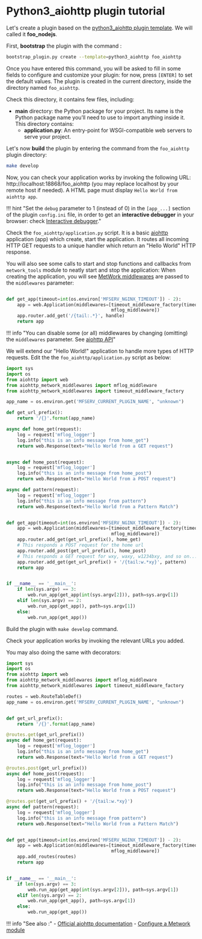 # Python3_aiohttp plugin tutorial

Let's create a plugin based on the [python3_aiohttp plugin template](../../850-reference/plugin_templates/python3_aiohttp/100-intro/). We will called it **foo_nodejs**.

First, **bootstrap** the plugin with the command :
```bash
bootstrap_plugin.py create --template=python3_aiohttp foo_aiohttp
```

Once you have entered this command, you will be asked to fill in some fields to configure and customize your plugin: for now, press `[ENTER]` to set the default values. The plugin is created in the current directory, inside the directory named `foo_aiohttp`.

Check this directory, it contains few files, including:

- **main** directory: the Python package for your project. Its name is the Python package name you’ll need to use to import anything inside it. This directory contains:
    - **application.py**: An entry-point for WSGI-compatible web servers to serve your project.

Let's now **build** the plugin by entering the command from the `foo_aiohttp` plugin directory:

```bash
make develop
```

Now, you can check your application works by invoking the following URL: http://localhost:18868/foo_aiohttp (you may replace localhost by your remote host if needed). A HTML page must display `Hello World from aiohttp app`.

!!! hint "Set the `debug` parameter to 1 (instead of 0) in the `[app_...]` section of the plugin `config.ini` file, in order to get an **interactive debugger** in your browser: check [Interactive debugger](../../../../360-mfserv_debug_plugin/#3-interactive-debugger)."

Check the `foo_aiohttp/application.py` script. It is a basic [aiohttp](https://docs.aiohttp.org/en/stable) application (app) which create, start the application. It routes all incoming HTTP GET requests to a unique handler which return an "Hello World" HTTP response.

You will also see some calls to start and stop functions and callbacks from `metwork_tools` module to neatly start and stop the application:
When creating the application, you will see [MetWork middlewares](https://github.com/metwork-framework/aiohttp_metwork_middlewares/) are passed to the `middlewares` parameter:

```python

def get_app(timeout=int(os.environ['MFSERV_NGINX_TIMEOUT']) - 2):
    app = web.Application(middlewares=[timeout_middleware_factory(timeout),
                                       mflog_middleware])
    app.router.add_get('/{tail:.*}', handle)
    return app
```

!!! info "You can disable some (or all) middlewares by changing (omitting) the `middlewares` parameter. See [aiohttp API](https://docs.aiohttp.org/en/stable/web_reference.html#application)"

We will extend our "Hello World!" application to handle more types of HTTP requests. Edit the the `foo_aiohttp/application.py` script as below:
```python
import sys
import os
from aiohttp import web
from aiohttp_metwork_middlewares import mflog_middleware
from aiohttp_metwork_middlewares import timeout_middleware_factory

app_name = os.environ.get('MFSERV_CURRENT_PLUGIN_NAME', "unknown")

def get_url_prefix():
    return '/{}'.format(app_name)

async def home_get(request):
    log = request['mflog_logger']
    log.info("this is an info message from home_get")
    return web.Response(text="Hello World from a GET request")


async def home_post(request):
    log = request['mflog_logger']
    log.info("this is an info message from home_post")
    return web.Response(text="Hello World from a POST request")

async def pattern(request):
    log = request['mflog_logger']
    log.info("this is an info message from pattern")
    return web.Response(text="Hello World from a Pattern Match")


def get_app(timeout=int(os.environ['MFSERV_NGINX_TIMEOUT']) - 2):
    app = web.Application(middlewares=[timeout_middleware_factory(timeout),
                                       mflog_middleware])
    app.router.add_get(get_url_prefix(), home_get)
    # This responds a POST request for the home url
    app.router.add_post(get_url_prefix(), home_post)
    # This responds a GET request for wxy, waxy, w1234bxy, and so on...
    app.router.add_get(get_url_prefix() + '/{tail:w.*xy}', pattern)
    return app


if __name__ == '__main__':
    if len(sys.argv) == 3:
        web.run_app(get_app(int(sys.argv[2])), path=sys.argv[1])
    elif len(sys.argv) == 2:
        web.run_app(get_app(), path=sys.argv[1])
    else:
        web.run_app(get_app())

```

Build the plugin with `make develop` command.

Check your application works by invoking the relevant URLs you added.

You may also doing the same with decorators:

```python
import sys
import os
from aiohttp import web
from aiohttp_metwork_middlewares import mflog_middleware
from aiohttp_metwork_middlewares import timeout_middleware_factory

routes = web.RouteTableDef()
app_name = os.environ.get('MFSERV_CURRENT_PLUGIN_NAME', "unknown")


def get_url_prefix():
    return '/{}'.format(app_name)

@routes.get(get_url_prefix())
async def home_get(request):
    log = request['mflog_logger']
    log.info("this is an info message from home_get")
    return web.Response(text="Hello World from a GET request")

@routes.post(get_url_prefix())
async def home_post(request):
    log = request['mflog_logger']
    log.info("this is an info message from home_post")
    return web.Response(text="Hello World from a POST request")

@routes.get(get_url_prefix() + '/{tail:w.*xy}')
async def pattern(request):
    log = request['mflog_logger']
    log.info("this is an info message from pattern")
    return web.Response(text="Hello World from a Pattern Match")


def get_app(timeout=int(os.environ['MFSERV_NGINX_TIMEOUT']) - 2):
    app = web.Application(middlewares=[timeout_middleware_factory(timeout),
                                       mflog_middleware])
    app.add_routes(routes)
    return app


if __name__ == '__main__':
    if len(sys.argv) == 3:
        web.run_app(get_app(int(sys.argv[2])), path=sys.argv[1])
    elif len(sys.argv) == 2:
        web.run_app(get_app(), path=sys.argv[1])
    else:
        web.run_app(get_app())

```

!!! info "See also  :"
    - [Official aiohttp documentation](http://docs.aiohttp.org/en/stable/)
    - [Configure a Metwork module](../../300-configuration_guide/#2-how-to-configure-a-metwork-module)



<!--
Intentional comment to prevent m2r from generating bad rst statements when the file ends with a block .. xxx ::
-->
